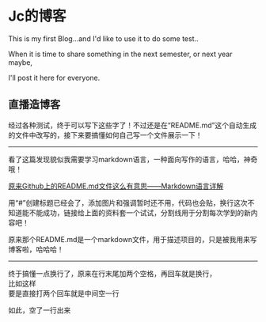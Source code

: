 # Jc的博客
This is my first Blog...and I'd like to use it to do some test..

When it is time to share something in the next semester, or next year maybe,

I'll post it here for everyone.
## 直播造博客
经过各种测试，终于可以写下这些字了！不过还是在“README.md”这个自动生成的文件中改写的，接下来要搞懂如何自己写一个文件展示一下！

---

看了这篇发现貌似我需要学习markdown语言，一种面向写作的语言，哈哈，神奇哦！

[原来Github上的README.md文件这么有意思——Markdown语言详解](http://blog.csdn.net/zhaokaiqiang1992/article/details/41349819)

用“#”创建标题已经会了，添加图片和强调暂时还不用，代码也会贴，换行这次不知道能不能成功，链接给上面的资料套一个试试，分割线用于分割每次学到的新内容吧！

原来那个README.md是一个markdown文件，用于描述项目的，只是被我用来写博客啦，哈哈哈！

---

终于搞懂一点换行了，原来在行末尾加两个空格，再回车就是换行，  
比如这样  
要是直接打两个回车就是中间空一行

如此，空了一行出来
